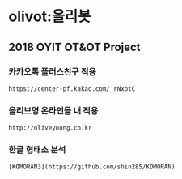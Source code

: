 # olivot:올리봇
## 2018 OYIT OT&amp;OT Project

### 카카오톡 플러스친구 적용

    https://center-pf.kakao.com/_rNxbtC
       
### 올리브영 온라인몰 내 적용

    http://oliveyoung.co.kr

### 한글 형태소 분석

    [KOMORAN3](https://github.com/shin285/KOMORAN)
